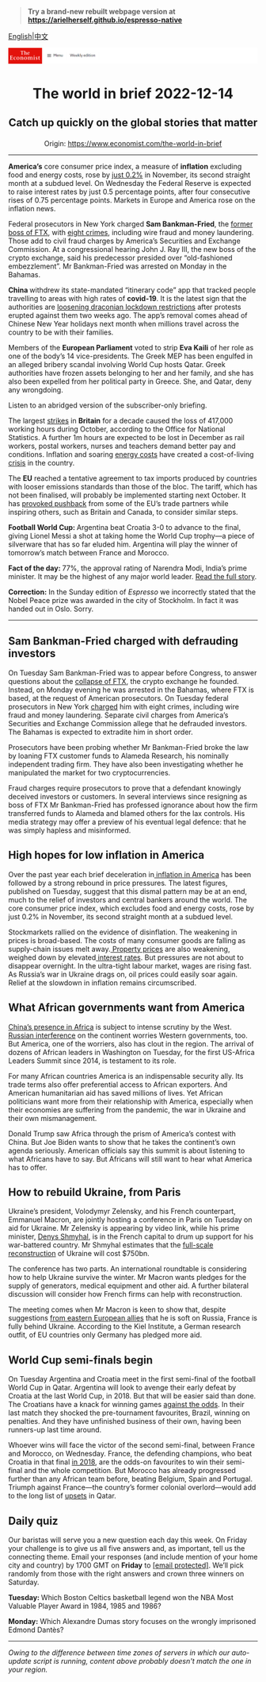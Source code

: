 > **Try a brand-new rebuilt webpage version at https://arielherself.github.io/espresso-native**

[English](https://github.com/arielherself/espresso/blob/main/README.md)|[中文](https://github-com.translate.goog/arielherself/espresso/blob/main/README.md?_x_tr_sl=en&_x_tr_tl=zh-CN&_x_tr_hl=zh-CN&_x_tr_pto=wapp)



![The Economist](menubar.png)

# <p align="center">The world in brief 2022-12-14</p>

## <p align="center">Catch up quickly on the global stories that matter</p>

<p align="center">Origin: <a href="https://www.economist.com/the-world-in-brief">https://www.economist.com/the-world-in-brief</a><hr>

<strong>America’s</strong> core consumer price index, a measure of <strong>inflation</strong> excluding food and energy costs, rose by [just 0.2%](https://www.economist.com/finance-and-economics/2022/12/13/americas-inflation-fever-may-be-breaking-at-last) in November, its second straight month at a subdued level. On Wednesday the Federal Reserve is expected to raise interest rates by just 0.5 percentage points, after four consecutive rises of 0.75 percentage points. Markets in Europe and America rose on the inflation news.

Federal prosecutors in New York charged <strong>Sam Bankman-Fried</strong>, the [former boss of FTX](https://www.economist.com/briefing/2022/11/17/the-failure-of-ftx-and-sam-bankman-fried-will-leave-deep-scars), with [eight crimes](https://www.economist.com/finance-and-economics/2022/12/13/sam-bankman-fried-faces-many-years-in-jail), including wire fraud and money laundering. Those add to civil fraud charges by America’s Securities and Exchange Commission. At a congressional hearing John J. Ray III, the new boss of the crypto exchange, said his predecessor presided over “old-fashioned embezzlement”. Mr Bankman-Fried was arrested on Monday in the Bahamas.

<strong>China </strong>withdrew its state-mandated “itinerary code” app that tracked people travelling to areas with high rates of <strong>covid-19</strong>. It is the latest sign that the authorities are [loosening draconian lockdown restrictions](https://www.economist.com/china/2022/12/13/how-chinese-people-are-dealing-with-the-spread-of-covid-19) after protests erupted against them two weeks ago. The app’s removal comes ahead of Chinese New Year holidays next month when millions travel across the country to be with their families.

Members of the <strong>European Parliament</strong> voted to strip <strong>Eva Kaili</strong> of her role as one of the body’s 14 vice-presidents. The Greek MEP has been engulfed in an alleged bribery scandal involving World Cup hosts Qatar. Greek authorities have frozen assets belonging to her and her family, and she has also been expelled from her political party in Greece. She, and Qatar, deny any wrongdoing. 

Listen to an abridged version of the subscriber-only briefing.

The largest [strikes](https://www.economist.com/britain/2022/12/13/both-the-british-government-and-the-unions-dig-in-on-train-strikes) in <strong>Britain</strong> for a decade caused the loss of 417,000 working hours during October, according to the Office for National Statistics. A further 1m hours are expected to be lost in December as rail workers, postal workers, nurses and teachers demand better pay and conditions. Inflation and soaring [energy costs](https://www.economist.com/britain/2022/11/24/britains-economic-outlook-is-very-gloomy) have created a cost-of-living [crisis](https://www.economist.com/britain/2022/12/12/the-strange-case-of-britains-demise) in the country. 

The <strong>EU</strong> reached a tentative agreement to tax imports produced by countries with looser emissions standards than those of the bloc. The tariff, which has not been finalised, will probably be implemented starting next October. It has [provoked pushback](https://www.economist.com/business/2021/08/07/the-eus-proposed-carbon-tariff-gets-a-mixed-reaction-from-industry) from some of the EU’s trade partners while inspiring others, such as Britain and Canada, to consider similar steps.

<strong>Football World Cup: </strong>Argentina beat Croatia 3-0 to advance to the final, giving Lionel Messi a shot at taking home the World Cup trophy—a piece of silverware that has so far eluded him. Argentina will play the winner of tomorrow’s match between France and Morocco.

<strong>Fact of the day: </strong>77%, the approval rating of Narendra Modi, India’s prime minister. It may be the highest of any major world leader. [Read the full story](https://www.economist.com/asia/2022/12/08/narendra-modis-tough-medicine).

<strong>Correction:</strong> In the Sunday edition of <em>Espresso</em> we incorrectly stated that the Nobel Peace prize was awarded in the city of Stockholm. In fact it was handed out in Oslo. Sorry.

----------

## Sam Bankman-Fried charged with defrauding investors

On Tuesday Sam Bankman-Fried was to appear before Congress, to answer questions about the [collapse of FTX](https://www.economist.com/finance-and-economics/2022/11/09/the-spectacular-fall-of-ftx-and-sam-bankman-fried), the crypto exchange he founded. Instead, on Monday evening he was arrested in the Bahamas, where FTX is based, at the request of American prosecutors. On Tuesday federal prosecutors in New York [charged](https://www.economist.com/graphic-detail/2022/12/13/sam-bankman-fried-is-charged-with-defrauding-investors) him with eight crimes, including wire fraud and money laundering. Separate civil charges from America’s Securities and Exchange Commission allege that he defrauded investors. The Bahamas is expected to extradite him in short order.

Prosecutors have been probing whether Mr Bankman-Fried broke the law by loaning FTX customer funds to Alameda Research, his nominally independent trading firm. They have also been investigating whether he manipulated the market for two cryptocurrencies. 

Fraud charges require prosecutors to prove that a defendant knowingly deceived investors or customers. In several interviews since resigning as boss of FTX Mr Bankman-Fried has professed ignorance about how the firm transferred funds to Alameda and blamed others for the lax controls. His media strategy may offer a preview of his eventual legal defence: that he was simply hapless and misinformed. 

## High hopes for low inflation in America

Over the past year each brief deceleration in[ inflation in America](https://www.economist.com/finance-and-economics/2022/10/19/why-inflation-refuses-to-go-away) has been followed by a strong rebound in price pressures<em>. </em>The latest figures, published on Tuesday, suggest that this dismal pattern may be at an end, much to the relief of investors and central bankers around the world. The core consumer price index, which excludes food and energy costs, rose by just 0.2% in November, its second straight month at a subdued level. 

Stockmarkets rallied on the evidence of disinflation. The weakening in prices is broad-based. The cost<em>s </em>of many consumer goods are falling as supply-chain issues melt away.[ Property prices](https://www.economist.com/finance-and-economics/2022/10/20/housing-markets-face-a-brutal-squeeze) are also weakening, weighed down by elevated[ interest rates](https://www.economist.com/finance-and-economics/2022/11/02/the-fed-delivers-another-jumbo-rate-rise-and-its-far-from-done). But pressures are not about to disappear overnight. In the ultra-tight labour market, wages are rising fast. As Russia’s war in Ukraine drags on, oil prices could easily soar again. Relief at the slowdown in inflation remains circumscribed.

## What African governments want from America

[China’s presence in Africa](https://www.economist.com/special-report/2022/05/20/the-chinese-african-relationship-is-important-to-both-sides-but-also-unbalanced) is subject to intense scrutiny by the West. [Russian interference](https://www.economist.com/middle-east-and-africa/2022/03/12/why-russia-wins-some-sympathy-in-africa-and-the-middle-east) on the continent worries Western governments, too. But America, one of the worriers, also has clout in the region. The arrival of dozens of African leaders in Washington on Tuesday, for the first US-Africa Leaders Summit since 2014, is testament to its role.

For many African countries America is an indispensable security ally. Its trade terms also offer preferential access to African exporters. And American humanitarian aid has saved millions of lives. Yet African politicians want more from their relationship with America, especially when their economies are suffering from the pandemic, the war in Ukraine and their own mismanagement. 

Donald Trump saw Africa through the prism of America’s contest with China. But Joe Biden wants to show that he takes the continent’s own agenda seriously. American officials say this summit is about listening to what Africans have to say. But Africans will still want to hear what America has to offer.

## How to rebuild Ukraine, from Paris

Ukraine’s president, Volodymyr Zelensky, and his French counterpart, Emmanuel Macron, are jointly hosting a conference in Paris on Tuesday on aid for Ukraine. Mr Zelensky is appearing by video link, while his prime minister, [Denys Shmyhal](https://www.economist.com/by-invitation/ukraines-prime-minister-says-reconstruction-planning-must-start-now/21808965), is in the French capital to drum up support for his war-battered country. Mr Shmyhal estimates that the [full-scale reconstruction](https://www.economist.com/international/2022/11/08/donors-are-already-mulling-a-marshall-plan-for-ukraine) of Ukraine will cost $750bn.

The conference has two parts. An international roundtable is considering how to help Ukraine survive the winter. Mr Macron wants pledges for the supply of generators, medical equipment and other aid. A further bilateral discussion will consider how French firms can help with reconstruction. 

The meeting comes when Mr Macron is keen to show that, despite suggestions [from eastern European allies](https://www.economist.com/europe/2022/06/14/emmanuel-macron-seeks-to-advertise-his-support-for-ukraine) that he is soft on Russia, France is fully behind Ukraine. According to the Kiel Institute, a German research outfit, of EU countries only Germany has pledged more aid.

## World Cup semi-finals begin

On Tuesday Argentina and Croatia meet in the first semi-final of the football World Cup in Qatar. Argentina will look to avenge their early defeat by Croatia at the last World Cup, in 2018. But that will be easier said than done. The Croatians have a knack for winning games [against the odds](https://www.economist.com/culture/2022/12/02/why-the-world-cups-first-stage-has-been-surprisingly-even). In their last match they shocked the pre-tournament favourites, Brazil, winning on penalties. And they have unfinished business of their own, having been runners-up last time around.

Whoever wins will face the victor of the second semi-final, between France and Morocco, on Wednesday. France, the defending champions, who beat Croatia in that final [in 2018](https://www.economist.com/leaders/2018/06/09/for-all-its-faults-the-world-cup-in-russia-is-worth-celebrating), are the odds-on favourites to win their semi-final and the whole competition. But Morocco has already progressed further than any African team before, beating Belgium, Spain and Portugal. Triumph against France—the country’s former colonial overlord—would add to the long list of [upsets](https://www.economist.com/graphic-detail/2022/12/09/qatars-world-cup-has-seen-the-biggest-upsets-in-recent-history) in Qatar.

## Daily quiz

Our baristas will serve you a new question each day this week. On Friday your challenge is to give us all five answers and, as important, tell us the connecting theme. Email your responses (and include mention of your home city and country) by 1700 GMT on <strong>Friday</strong> to [<span class="__cf_email__" data-cfemail="28795d41526d5b585a4d5b5b47684d4b47464745415b5c064b4745">[email&#160;protected]</span>](https://mail.google.com/mail/?view=cm&amp;fs=1&amp;tf=1&amp;to=QuizEspresso@economist.com). We’ll pick randomly from those with the right answers and crown three winners on Saturday.

<strong>Tuesday: </strong>Which Boston Celtics basketball legend won the NBA Most Valuable Player Award in 1984, 1985 and 1986?

<strong>Monday:</strong> Which Alexandre Dumas story focuses on the wrongly imprisoned Edmond Dantès?

----------

*Owing to the difference between time zones of servers in which our auto-update script is running, content above probably doesn't match the one in your region.*
